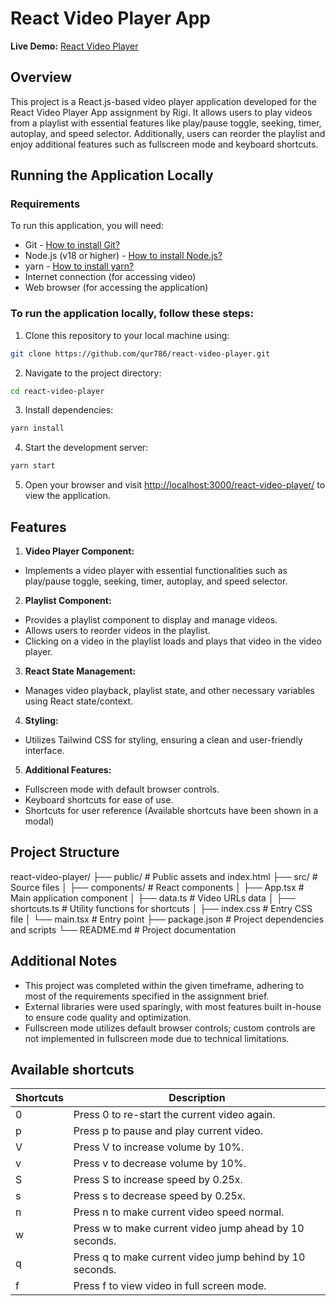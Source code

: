 # React Video Player App

**Live Demo:** [React Video Player](https://qur786.github.io/react-video-player/)

## Overview

This project is a React.js-based video player application developed for the React Video Player App assignment by Rigi. It allows users to play videos from a playlist with essential features like play/pause toggle, seeking, timer, autoplay, and speed selector. Additionally, users can reorder the playlist and enjoy additional features such as fullscreen mode and keyboard shortcuts.

## Running the Application Locally

### Requirements

To run this application, you will need:

- Git - [How to install Git?](https://git-scm.com/book/en/v2/Getting-Started-Installing-Git)
- Node.js (v18 or higher) - [How to install Node.js?](https://nodejs.org/en/download)
- yarn - [How to install yarn?](https://classic.yarnpkg.com/lang/en/docs/install/#windows-stables)
- Internet connection (for accessing video)
- Web browser (for accessing the application)

### To run the application locally, follow these steps:

1. Clone this repository to your local machine using:

```bash
git clone https://github.com/qur786/react-video-player.git
```

2. Navigate to the project directory:

```bash
cd react-video-player
```

3. Install dependencies:

```bash
yarn install
```

4. Start the development server:

```bash
yarn start
```

5. Open your browser and visit [http://localhost:3000/react-video-player/](http://localhost:3000/react-video-player/) to view the application.

## Features

1. **Video Player Component:**

- Implements a video player with essential functionalities such as play/pause toggle, seeking, timer, autoplay, and speed selector.

2. **Playlist Component:**

- Provides a playlist component to display and manage videos.
- Allows users to reorder videos in the playlist.
- Clicking on a video in the playlist loads and plays that video in the video player.

3. **React State Management:**

- Manages video playback, playlist state, and other necessary variables using React state/context.

4. **Styling:**

- Utilizes Tailwind CSS for styling, ensuring a clean and user-friendly interface.

5. **Additional Features:**

- Fullscreen mode with default browser controls.
- Keyboard shortcuts for ease of use.
- Shortcuts for user reference (Available shortcuts have been shown in a modal)

## Project Structure

react-video-player/
├── public/ # Public assets and index.html
├── src/ # Source files
│ ├── components/ # React components
│ ├── App.tsx # Main application component
│ ├── data.ts # Video URLs data
│ ├── shortcuts.ts # Utility functions for shortcuts
│ ├── index.css # Entry CSS file
│ └── main.tsx # Entry point
├── package.json # Project dependencies and scripts
└── README.md # Project documentation

## Additional Notes

- This project was completed within the given timeframe, adhering to most of the requirements specified in the assignment brief.
- External libraries were used sparingly, with most features built in-house to ensure code quality and optimization.
- Fullscreen mode utilizes default browser controls; custom controls are not implemented in fullscreen mode due to technical limitations.

## Available shortcuts

| Shortcuts | Description                                              |
| --------- | -------------------------------------------------------- |
| 0         | Press 0 to re-start the current video again.             |
| p         | Press p to pause and play current video.                 |
| V         | Press V to increase volume by 10%.                       |
| v         | Press v to decrease volume by 10%.                       |
| S         | Press S to increase speed by 0.25x.                      |
| s         | Press s to decrease speed by 0.25x.                      |
| n         | Press n to make current video speed normal.              |
| w         | Press w to make current video jump ahead by 10 seconds.  |
| q         | Press q to make current video jump behind by 10 seconds. |
| f         | Press f to view video in full screen mode.               |
